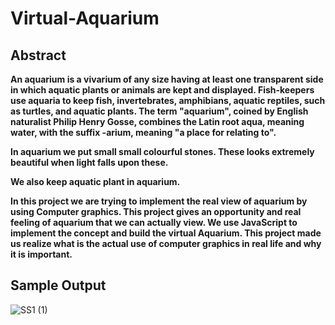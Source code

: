 # Virtual-Aquarium

## Abstract
**An aquarium is a vivarium of any size having at least one transparent side in which aquatic plants or animals are kept and displayed. Fish-keepers use aquaria to keep fish, invertebrates, amphibians, aquatic reptiles, such as turtles, and aquatic plants. The term "aquarium", coined by English naturalist Philip Henry Gosse, combines the Latin root aqua, meaning water, with the suffix -arium, meaning "a place for relating to".**

**In aquarium we put small small colourful stones. These looks extremely beautiful when light falls upon these.**

**We also keep aquatic plant in aquarium.**

**In this project we are trying to implement the real view of aquarium by using Computer graphics. This project gives an opportunity and real feeling of aquarium that we can actually view. We use JavaScript to implement the concept and build the virtual Aquarium. This project made us realize what is the actual use of computer graphics in real life and why it is important.**


## Sample Output 
![SS1 (1)](https://user-images.githubusercontent.com/55202776/110201988-f7ed2580-7e8b-11eb-8e3e-77a5f765b018.jpg)

